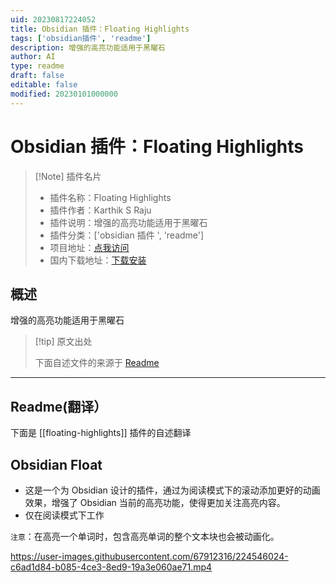 ```yaml
---
uid: 20230817224052
title: Obsidian 插件：Floating Highlights
tags: ['obsidian插件', 'readme']
description: 增强的高亮功能适用于黑曜石
author: AI
type: readme
draft: false
editable: false
modified: 20230101000000
---
```


# Obsidian 插件：Floating Highlights

> [!Note] 插件名片
> - 插件名称：Floating Highlights
> - 插件作者：Karthik S Raju
> - 插件说明：增强的高亮功能适用于黑曜石
> - 插件分类：['obsidian 插件 ', 'readme']
> - 项目地址：[点我访问](https://github.com/KarthikRaju391/obsidian-float)
> - 国内下载地址：[下载安装](https://pkmer.cn/products/plugin/pluginMarket/?floating-highlights)

## 概述

增强的高亮功能适用于黑曜石

> [!tip] 原文出处
>
>下面自述文件的来源于 [Readme](https://ghproxy.net/https://raw.githubusercontent.com/KarthikRaju391/obsidian-float/main/README.md)

---

## Readme(翻译）

下面是 [[floating-highlights]] 插件的自述翻译

## Obsidian Float

- 这是一个为 Obsidian 设计的插件，通过为阅读模式下的滚动添加更好的动画效果，增强了 Obsidian 当前的高亮功能，使得更加关注高亮内容。
- 仅在阅读模式下工作

`注意`：在高亮一个单词时，包含高亮单词的整个文本块也会被动画化。

<https://user-images.githubusercontent.com/67912316/224546024-c6ad1d84-b085-4ce3-8ed9-19a3e060ae71.mp4>
